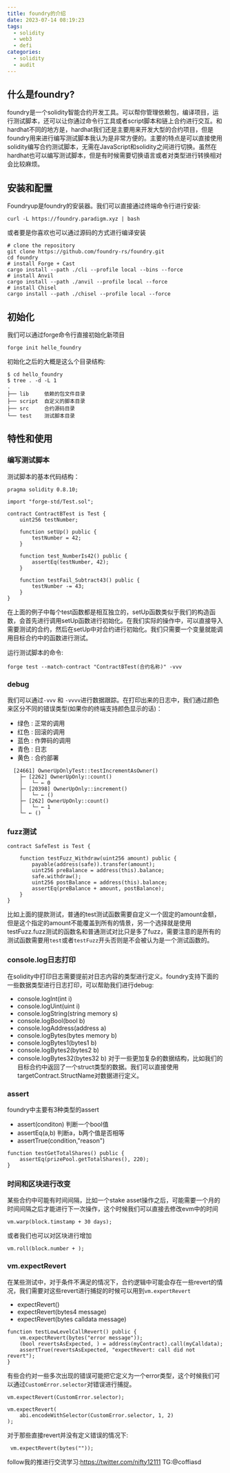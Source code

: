 ```yaml
---
title: foundry的介绍
date: 2023-07-14 08:19:23
tags:
  - solidity
  - web3
  - defi
categories:
  - solidity
  - audit
---
```


## 什么是foundry?
foundry是一个solidity智能合约开发工具。可以帮你管理依赖包，编译项目，运行测试脚本，还可以让你通过命令行工具或者script脚本和链上合约进行交互。和hardhat不同的地方是，hardhat我们还是主要用来开发大型的合约项目，但是foundry用来进行编写测试脚本我认为是非常方便的。主要的特点是可以直接使用solidity编写合约测试脚本，无需在JavaScript和solidity之间进行切换。虽然在hardhat也可以编写测试脚本，但是有时候需要切换语言或者对类型进行转换相对会比较麻烦。

## 安装和配置
Foundryup是foundry的安装器。我们可以直接通过终端命令行进行安装:

```shell
curl -L https://foundry.paradigm.xyz | bash
```

或者要是你喜欢也可以通过源码的方式进行编译安装

```shell
# clone the repository
git clone https://github.com/foundry-rs/foundry.git
cd foundry
# install Forge + Cast
cargo install --path ./cli --profile local --bins --force
# install Anvil
cargo install --path ./anvil --profile local --force
# install Chisel
cargo install --path ./chisel --profile local --force

```

## 初始化
我们可以通过forge命令行直接初始化新项目

```shell
forge init helle_foundry
```

初始化之后的大概是这么个目录结构:
```shell
$ cd hello_foundry
$ tree . -d -L 1
.
├── lib     依赖的包文件目录
├── script  自定义的脚本目录
├── src     合约源码目录
└── test    测试脚本目录

```

## 特性和使用

### 编写测试脚本
测试脚本的基本代码结构：
```solidity
pragma solidity 0.8.10;

import "forge-std/Test.sol";

contract ContractBTest is Test {
    uint256 testNumber;

    function setUp() public {
        testNumber = 42;
    }

    function test_NumberIs42() public {
        assertEq(testNumber, 42);
    }

    function testFail_Subtract43() public {
        testNumber -= 43;
    }
}

```
在上面的例子中每个test函数都是相互独立的，setUp函数类似于我们的构造函数，会首先进行调用setUp函数进行初始化。在我们实际的操作中，可以直接导入需要测试的合约，然后在setUp中对合约进行初始化。我们只需要一个变量就能调用目标合约中的函数进行测试。

运行测试脚本的命令:
```shell 
forge test --match-contract "ContractBTest(合约名称)" -vvv
```

### debug 
我们可以通过`-vvv` 和 `-vvvv`进行数据跟踪。在打印出来的日志中，我们通过颜色来区分不同的错误类型(如果你的终端支持颜色显示的话)：

* 绿色 : 正常的调用
* 红色 : 回滚的调用
* 蓝色 : 作弊码的调用
* 青色 : 日志
* 黄色 : 合约部署

```shell
  [24661] OwnerUpOnlyTest::testIncrementAsOwner()
    ├─ [2262] OwnerUpOnly::count()
    │   └─ ← 0
    ├─ [20398] OwnerUpOnly::increment()
    │   └─ ← ()
    ├─ [262] OwnerUpOnly::count()
    │   └─ ← 1
    └─ ← ()

```
### fuzz测试
```solidity
contract SafeTest is Test {

    function testFuzz_Withdraw(uint256 amount) public {
        payable(address(safe)).transfer(amount);
        uint256 preBalance = address(this).balance;
        safe.withdraw();
        uint256 postBalance = address(this).balance;
        assertEq(preBalance + amount, postBalance);
    }
}

```
比如上面的提款测试，普通的test测试函数需要自定义一个固定的amount金额，但是这个指定的amount不能覆盖到所有的情景，另一个选择就是使用testFuzz.fuzz测试的函数名和普通测试对比只是多了fuzz，需要注意的是所有的测试函数需要用`test`或者`testFuzz`开头否则是不会被认为是一个测试函数的。

### console.log日志打印
在solidity中打印日志需要提前对日志内容的类型进行定义。foundry支持下面的一些数据类型进行日志打印，可以帮助我们进行debug:

* console.logInt(int i)
* console.logUint(uint i)
* console.logString(string memory s)
* console.logBool(bool b)
* console.logAddress(address a)
* console.logBytes(bytes memory b)
* console.logBytes1(bytes1 b)
* console.logBytes2(bytes2 b)
* console.logBytes32(bytes32 b)
对于一些更加复杂的数据结构，比如我们的目标合约中返回了一个struct类型的数据。我们可以直接使用targetContract.StructName对数据进行定义。

### assert
foundry中主要有3种类型的assert
* assert(conditon) 判断一个bool值
* assertEq(a,b)    判断a，b两个值是否相等
* assertTrue(condition,"reason")
```solidity
function testGetTotalShares() public {
	assertEq(prizePool.getTotalShares(), 220);
}
```

### 时间和区块进行改变
某些合约中可能有时间间隔，比如一个stake asset操作之后，可能需要一个月的时间间隔之后才能进行下一次操作，这个时候我们可以直接去修改evm中的时间
```shell
vm.warp(block.timstamp + 30 days);
```
或者我们也可以对区块进行增加
```shell
vm.roll(block.number + );
```

### vm.expectRevert
在某些测试中，对于条件不满足的情况下，合约逻辑中可能会存在一些revert的情况，我们需要对这些revert进行捕捉的时候可以用到`vm.expertRevert`

* expectRevert() 
* expectRevert(bytes4 message)
* expectRevert(bytes calldata message)

```solidity
function testLowLevelCallRevert() public {
    vm.expectRevert(bytes("error message"));
    (bool revertsAsExpected, ) = address(myContract).call(myCalldata);
    assertTrue(revertsAsExpected, "expectRevert: call did not revert");
}
```
有些合约对一些多次出现的错误可能把它定义为一个error类型，这个时候我们可以通过`CustomError.selector`对错误进行捕捉。
```shell
vm.expectRevert(CustomError.selector);
```

```shell
vm.expectRevert(
    abi.encodeWithSelector(CustomError.selector, 1, 2)
);

```

对于那些直接revert并没有定义错误的情况下:
```shell
 vm.expectRevert(bytes(""));
```

follow我的推进行交流学习:https://twitter.com/nifty12111
TG:@coffiasd